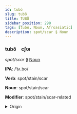 ```yaml
---
id: tubô
slug: tubô
title: TUBÔ
sidebar_position: 298
tags: [tubô, Noun, Afroasiatic]
description: spot/scar § Noun
---
```


### tubô&emsp;<span kind="abugida">cʃʋı</span>

*spot/scar* **§** [Noun](../../tags/Noun)

**IPA**: /ˈtʌ.bo/

**Verb**: spot/stain/scar

**Noun**: spot/stain/scar

**Modifier**: spot/stain/scar-related

<details>
    <summary>Origin</summary>
    Hausa tabṑ [tə́.bòː]<br/>
    <em>Afroasiatic Language Family</em>
</details>